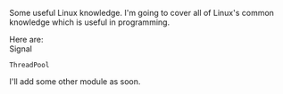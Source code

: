 Some useful Linux knowledge. I'm going to cover all of Linux's common knowledge which is useful in programming.

Here are:   
    Signal
    
    ThreadPool


I'll add some other module as soon.
